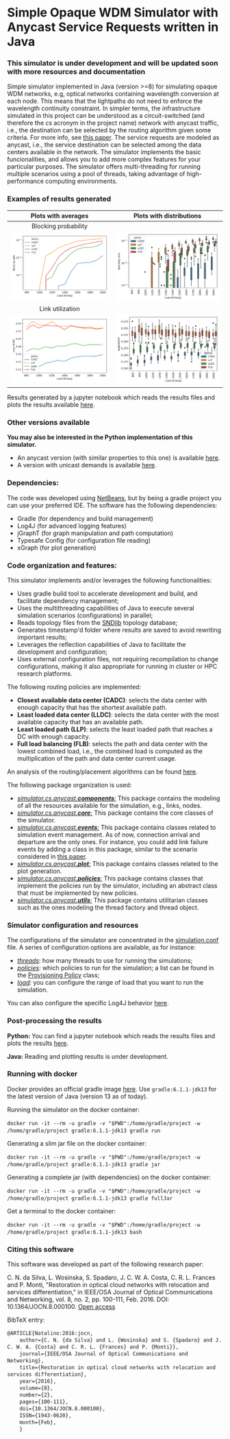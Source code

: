 # Simple Opaque WDM Simulator with Anycast Service Requests written in Java

### This simulator is under development and will be updated soon with more resources and documentation

Simple simulator implemented in Java (version >=8) for simulating opaque WDM networks, e.g, optical networks containing wavelength conversion at each node.
This means that the lightpaths do not need to enforce the wavelength continuity constraint.
In simpler terms, the infrastructure simulated in this project can be understood as a circuit-switched (and therefore the *cs* acronym in the project name) network with anycast traffic, i.e., the destination can be selected by the routing algorithm given some criteria.
For more info, see [this paper](https://ieeexplore.ieee.org/abstract/document/767791).
The service requests are modeled as anycast, i.e., the service destination can be selected among the data centers available in the network.
The simulator implements the basic funcionalities, and allows you to add more complex features for your particular purposes.
The simulator offers multi-threading for running multiple scenarios using a pool of threads, taking advantage of high-performance computing environments.

### Examples of results generated

| Plots with averages | Plots with distributions |
| :---: | :---: |
| Blocking probability |
| ![Average blocking probability](resources/notebooks/images/blocking_ratio.svg) | ![Distribution of the blocking probability](resources/notebooks/images/box_blocking_ratio.svg) |
| Link utilization |
| ![Average link utilization](resources/notebooks/images/avgLinkUtil.svg) | ![Distribution of the link utilization](resources/notebooks/images/box_avgLinkUtil.svg) |

Results generated by a jupyter notebook which reads the results files and plots the results available [here](./resources/notebooks/python-generate-plots.ipynb).

### Other versions available

**You may also be interested in the Python implementation of this simulator.**
- An anycast version (with similar properties to this one) is available [here](https://github.com/carlosnatalino/python-simple-anycast-wdm-simulator).
- A version with unicast demands is available [here](https://github.com/carlosnatalino/python-simple-opaque-wdm-simulator). 

### Dependencies:

The code was developed using [NetBeans](https://netbeans.org/), but by being a gradle project you can use your preferred IDE. The software has the following dependencies:

- Gradle (for dependency and build management)
- Log4J (for advanced logging features)
- jGraphT (for graph manipulation and path computation)
- Typesafe Config (for configuration file reading)
- xGraph (for plot generation)

### Code organization and features:

This simulator implements and/or leverages the following functionalities:
- Uses gradle build tool to accelerate development and build, and facilitate dependency management;
- Uses the multithreading capabilities of Java to execute several simulation scenarios (configurations) in parallel;
- Reads topology files from the [SNDlib](http://sndlib.zib.de/) topology database;
- Generates timestamp'd folder where results are saved to avoid rewriting important results;
- Leverages the reflection capabilities of Java to facilitate the development and configuration;
- Uses external configuration files, not requiring recompilation to change configurations, making it also appropriate for running in cluster or HPC research platforms.

The following routing policies are implemented:
- **Closest available data center (CADC)**: selects the data center with enough capacity that has the shortest available path.
- **Least loaded data center (LLDC)**: selects the data center with the most available capacity that has an available path.
- **Least loaded path (LLP)**: selects the least loaded path that reaches a DC with enough capacity.
- **Full load balancing (FLB)**: selects the path and data center with the lowest combined load, i.e., the combined load is computed as the multiplication of the path and data center current usage.

An analysis of the routing/placement algorithms can be found [here](https://ieeexplore.ieee.org/abstract/document/6294216).

The following package organization is used:
- [*simulator.cs.anycast.**components**:*](./src/main/java/simulator/cs/anycast/components) This package contains the modeling of all the resources available for the simulation, e.g., links, nodes.
- [*simulator.cs.anycast.**core**:*](./src/main/java/simulator/cs/anycast/core) This package contains the core classes of the simulator.
- [*simulator.cs.anycast.**events**:*](./src/main/java/simulator/cs/anycast/events) This package contains classes related to simulation event management. As of now, connection arrival and departure are the only ones. For instance, you could add link failure events by adding a class in this package, similar to the scenario considered in [this paper](#Citing-this-software).
- [*simulator.cs.anycast.**plot**:*](./src/main/java/simulator/cs/anycast/plot) This package contains classes related to the plot generation.
- [*simulator.cs.anycast.**policies**:*](./src/main/java/simulator/cs/anycast/policies) This package contains classes that implement the policies run by the simulator, including an abstract class that must be implemented by new policies.
- [*simulator.cs.anycast.**utils**:*](./src/main/java/simulator/cs/anycast/utils) This package contains utilitarian classes such as the ones modeling the thread factory and thread object.

### Simulator configuration and resources

The configurations of the simulator are concentrated in the [simulation.conf](./resources/config/simulation.conf) file. A series of configuration options are available, as for instance:
- [*threads*](./resources/config/simulation.conf#L11): how many threads to use for running the simulations;
- [*policies*](./resources/config/simulation.conf#L4): which policies to run for the simulation; a list can be found in the [Provisioning Policy](./src/main/java/simulator/cs/anycast/policies/ProvisioningPolicy.java) class;
- [*load*](./resources/config/simulation.conf#L12-15): you can configure the range of load that you want to run the simulation.

You can also configure the specific Log4J behavior [here](./resources/config/log4js.xml).

### Post-processing the results

**Python:** You can find a jupyter notebook which reads the results files and plots the results [here](./resources/notebooks/python-generate-plots.ipynb).

**Java:** Reading and plotting results is under development.

### Running with docker

Docker provides an official gradle image [here](https://hub.docker.com/_/gradle). Use `gradle:6.1.1-jdk13` for the latest version of Java (version 13 as of today).

Running the simulator on the docker container:

`docker run -it --rm -u gradle -v "$PWD":/home/gradle/project -w /home/gradle/project gradle:6.1.1-jdk13 gradle run`

Generating a slim jar file on the docker container:

`docker run -it --rm -u gradle -v "$PWD":/home/gradle/project -w /home/gradle/project gradle:6.1.1-jdk13 gradle jar`

Generating a complete jar (with dependencies) on the docker container:

`docker run -it --rm -u gradle -v "$PWD":/home/gradle/project -w /home/gradle/project gradle:6.1.1-jdk13 gradle fullJar`

Get a terminal to the docker container:

`docker run -it --rm -u gradle -v "$PWD":/home/gradle/project -w /home/gradle/project gradle:6.1.1-jdk13 bash`

### Citing this software

This software was developed as part of the following research paper:

C. N. da Silva, L. Wosinska, S. Spadaro, J. C. W. A. Costa, C. R. L. Frances and P. Monti, "Restoration in optical cloud networks with relocation and services differentiation," in IEEE/OSA Journal of Optical Communications and Networking, vol. 8, no. 2, pp. 100-111, Feb. 2016. DOI: 10.1364/JOCN.8.000100. [Open access](http://www.diva-portal.org/smash/record.jsf?pid=diva2%3A925332&dswid=-6552)

BibTeX entry:

~~~~
@ARTICLE{Natalino:2016:jocn,
    author={C. N. {da Silva} and L. {Wosinska} and S. {Spadaro} and J. C. W. A. {Costa} and C. R. L. {Frances} and P. {Monti}},
    journal={IEEE/OSA Journal of Optical Communications and Networking},
    title={Restoration in optical cloud networks with relocation and services differentiation},
    year={2016},
    volume={8},
    number={2},
    pages={100-111},
    doi={10.1364/JOCN.8.000100},
    ISSN={1943-0620},
    month={Feb},
    }
~~~~


